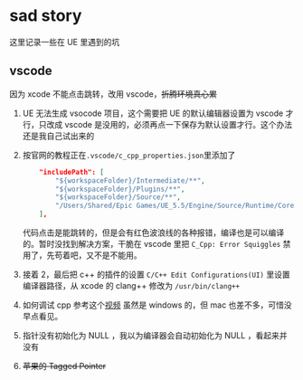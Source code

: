 # sad story

这里记录一些在 UE 里遇到的坑

## vscode

因为 xcode 不能点击跳转，改用 vscode，~~折腾环境真心累~~

1. UE 无法生成 vsocode 项目，这个需要把 UE 的默认编辑器设置为 vscode 才行，只改成 vscode 是没用的，必须再点一下保存为默认设置才行。这个办法还是我自己试出来的
2. 按官网的教程正在`.vscode/c_cpp_properties.json`里添加了

   ```json
       "includePath": [
           "${workspaceFolder}/Intermediate/**",
           "${workspaceFolder}/Plugins/**",
           "${workspaceFolder}/Source/**",
           "/Users/Shared/Epic Games/UE_5.5/Engine/Source/Runtime/Core/Public/**"
       ],
   ```

   代码点击是能跳转的，但是会有红色波浪线的各种报错，编译也是可以编译的。暂时没找到解决方案，干脆在 vscode 里把 `C_Cpp: Error Squiggles` 禁用了，先苟着吧，又不是不能用。

3. 接着 2，最后把 c++ 的插件的设置 `C/C++ Edit Configurations(UI)` 里设置编译器路径，从 xcode 的 clang++ 修改为 `/usr/bin/clang++`
4. 如何调试 cpp 参考这个[视频](https://www.youtube.com/watch?v=YsqU1-hQdQo&ab_channel=SidaLiu) 虽然是 windows 的，但 mac 也差不多，可惜没早点看见。
5. 指针没有初始化为 NULL ，我以为编译器会自动初始化为 NULL ，看起来并没有
6. ~~苹果的 Tagged Pointer~~
